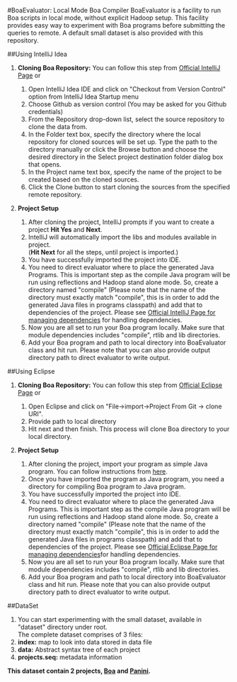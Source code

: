#BoaEvaluator: Local Mode Boa Compiler
BoaEvaluator is a facility to run Boa scripts in local mode, without explicit 
Hadoop setup. This facility provides easy way to experiment with Boa programs before
submitting the queries to remote. A default small dataset is also provided with 
this repository.

##Using IntelliJ Idea

1. **Cloning Boa Repository:** You can follow this step from 
    [Official IntelliJ Page](https://www.jetbrains.com/help/idea/2016.3/cloning-a-repository-from-github.html) 
    or
    1.  Open IntelliJ Idea IDE and click on "Checkout from Version Control" option from IntelliJ Idea Startup menu  
    2.  Choose Github as version control (You may be asked for you Github credentials)  
    2.  From the Repository drop-down list, select the source repository to clone the 
        data from.     
    4.  In the Folder text box, specify the directory where the local repository for 
        cloned sources will be set up. Type the path to the directory manually or click 
        the Browse button and choose the desired  directory in the Select project 
        destination folder dialog box that opens.   
    5.  In the Project name text box, specify the name of the project to be created 
        based on the cloned sources.  
    6.  Click the Clone button to start cloning the sources from the specified remote repository.
    
2. **Project Setup**
    1. After cloning the project, IntelliJ prompts if you want to create a project
       **Hit Yes** and **Next**.   
    2. IntelliJ will automatically import the libs and modules available in project.  
       (**Hit Next** for all the steps, until project is imported.)   
    3. You have successfully imported the project into IDE.
    4. You need to direct evaluator where to place the generated Java Programs. This is important step as the compile Java
       program will be run using reflections and Hadoop stand alone mode. So, create a directory named "compile" (Please note that the name of the directory must exactly 
       match "compile", this is in order to add the generated Java files in programs classpath) and add that to dependencies of the project. Please see [Official IntelliJ Page 
       for managing dependencies](https://www.jetbrains.com/help/idea/2016.3/configuring-module-dependencies-and-libraries.html) for
       handling dependencies.       
    5. Now you are all set to run your Boa program locally. Make sure that module dependencies includes "compile", rtlib and lib directories. 
    6. Add your Boa program and path to local directory into BoaEvaluator class
         and hit run. Please note that you can also provide output directory path to direct evaluator to write output.
        

##Using Eclipse

1. **Cloning Boa Repository:** You can follow this step from 
    [Official Eclipse Page](http://wiki.eclipse.org/EGit/User_Guide) 
    or
    1.  Open Eclipse and click on "File->import->Project From Git -> clone URI".    
    2.  Provide path to local directory  
    2.  Hit next and then finish. This process will clone Boa directory to your local directory.
    
2. **Project Setup**
    1. After cloning the project, import your program as simple Java program. You can follow instructions from [here](http://agile.csc.ncsu.edu/SEMaterials/tutorials/import_export/).       
    2. Once you have imported the program as Java program, you need a directory for compiling Boa program to Java program.       
    3. You have successfully imported the project into IDE.
    4. You need to direct evaluator where to place the generated Java Programs. This is important step as the compile Java
              program will be run using reflections and Hadoop stand alone mode. So, create a directory named "compile" (Please note that the name of the directory must exactly 
              match "compile", this is in order to add the generated Java files in programs classpath) and add that to dependencies of the project. Please see [Official Eclipse Page 
       for managing dependencies](http://www.oxfordmathcenter.com/drupal7/node/44)for handling dependencies.       
    5. Now you are all set to run your Boa program locally. Make sure that module dependencies includes "compile", rtlib and lib directories. 
    6. Add your Boa program and path to local directory into BoaEvaluator class
         and hit run. Please note that you can also provide output directory path to direct evaluator to write output.


##DataSet
1. You can start experimenting with the small dataset, available in "dataset" directory under root.  
The complete dataset comprises of 3 files:
1. **index:** map to look into data stored in data file
2. **data:** Abstract syntax tree of each project 
3. **projects.seq:** metadata information

**This dataset contain 2 projects, [Boa](https://github.com/boalang/compiler) and [Panini](https://github.com/hridesh/panc).**
